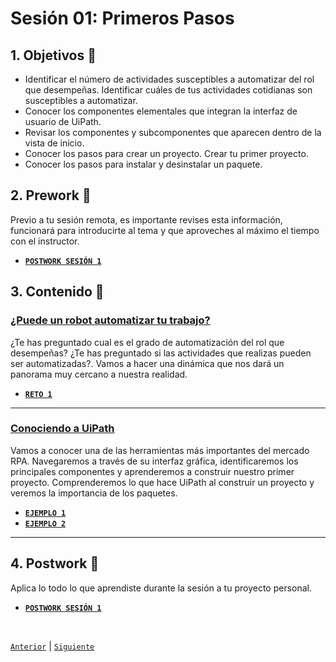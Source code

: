 # Sesión 01: Primeros Pasos

<div>


## 1. Objetivos :dart:

- Identificar el número de actividades susceptibles a automatizar del rol que desempeñas. Identificar cuáles de tus actividades cotidianas son susceptibles a automatizar.
- Conocer los componentes elementales que integran la interfaz de usuario de UiPath.
- Revisar los componentes y subcomponentes que aparecen dentro de la vista de inicio.
- Conocer los pasos para crear un proyecto. Crear tu primer proyecto.
- Conocer los pasos para instalar y desinstalar un paquete.

## 2. Prework :notebook_with_decorative_cover:

Previo a tu sesión remota, es importante revises esta información, funcionará para introducirte al tema y que aproveches al máximo el tiempo con el instructor.

- [**`POSTWORK SESIÓN 1`**](https://github.com/bot-jcris/RPA-UiPath-Pepsico-2021/raw/main/Session-01/material/Prework_%20Sesi%C3%B3n%201_%20Primeros%20pasos.pdf)

## 3. Contenido :blue_book:

### <ins>¿Puede un robot automatizar tu trabajo?</ins>

¿Te has preguntado cual es el grado de automatización del rol que desempeñas? ¿Te has preguntado si las actividades que realizas pueden ser automatizadas?. Vamos a hacer una dinámica que nos dará un panorama muy cercano a nuestra realidad.

- [**`RETO 1`**](Challenge-01/README.md)
---

### <ins>Conociendo a UiPath</ins>

Vamos a conocer una de las herramientas más importantes del mercado RPA. Navegaremos a través de su interfaz gráfica, identificaremos los principales componentes y aprenderemos a construir nuestro primer proyecto. Comprenderemos lo que hace UiPath al construir un proyecto y veremos la importancia de los paquetes.

- [**`EJEMPLO 1`**](Example-01/README.md)
- [**`EJEMPLO 2`**](Example-02/README.md)

---

## 4. Postwork :memo:
Aplica lo todo lo que aprendiste durante la sesión a tu proyecto personal.

- [**`POSTWORK SESIÓN 1`**](Postwork/README.md)

<br>

[`Anterior`](../README.md) | [`Siguiente`](../Session-02/README.md)

</div>